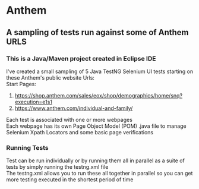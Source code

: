 # Anthem
## A sampling of tests run against some of Anthem URLS

### This is a Java/Maven project created in Eclipse IDE  
I've created a small sampling of 5 Java TestNG Selenium UI tests starting on these Anthem's public website Urls:  
Start Pages:  
1.  https://shop.anthem.com/sales/eox/shop/demographics/home/snq?execution=e1s1  
2.  https://www.anthem.com/individual-and-family/  

Each test is associated with one or more webpages  
Each webpage has its own Page Object Model (POM) .java file to manage Selenium Xpath Locators and some basic page verifications  
### Running Tests  
Test can be run individually or by running them all in parallel as a suite of tests by simply running the testng.xml file  
The testng.xml allows you to run these all together in parallel so you can get more testing executed in the shortest period of time  
